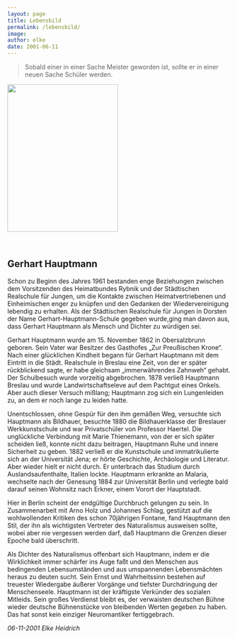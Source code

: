 ```yaml
---
layout: page
title: Lebensbild
permalink: /lebensbild/
image: 
author: elke
date: 2001-06-11
---
```


<blockquote>
Sobald einer in einer Sache Meister geworden ist,
sollte er in einer neuen Sache Schüler werden.
</blockquote>

<tbody>
		<tr>
			<td style="width: 250px"> <img src="{{site.baseurl}}/Wer war Gerhart Hauptmann__files/Gerhart_1.BMP" width="250" height="333"></td>
			<td style="width: 410px">
			<div align="center">
			</div>
			<p>
			&nbsp;
			</p>
			</td>
		</tr>
	</tbody>

## Gerhart Hauptmann

Schon zu Beginn des Jahres 1961 bestanden enge Beziehungen zwischen dem Vorsitzenden des Heimatbundes Rybnik und der Städtischen Realschule für Jungen, um die Kontakte zwischen Heimatvertriebenen und Einheimischen enger zu knüpfen und den Gedanken der Wiedervereinigung lebendig zu erhalten.
Als der Städtischen Realschule für Jungen in Dorsten der Name Gerhart-Hauptmann-Schule gegeben wurde,ging man davon aus, dass Gerhart Hauptmann als Mensch und Dichter zu würdigen sei.

Gerhart Hauptmann wurde am 15. November 1862 in Obersalzbrunn geboren.
Sein Vater war Besitzer des Gasthofes „Zur Preußischen Krone“. Nach einer glücklichen Kindheit begann für Gerhart Hauptmann mit dem Eintritt in die Städt. Realschule in Breslau eine Zeit, von der er später rückblickend sagte, er habe gleichsam „immerwährendes Zahnweh“ gehabt. Der Schulbesuch wurde vorzeitig abgebrochen. 1878 verließ Hauptmann Breslau und wurde Landwirtschaftseleve auf dem Pachtgut eines Onkels. Aber auch dieser Versuch mißlang; Hauptmann zog sich ein Lungenleiden zu, an dem er noch lange zu leiden hatte.

Unentschlossen, ohne Gespür für den ihm gemäßen Weg, versuchte sich Hauptmann als Bildhauer, besuchte 1880 die Bildhauerklasse der Breslauer Werkkunstschule und war Privatschüler von Professor Haertel. Die unglückliche Verbindung mit Marie Thienemann, von der er sich später scheiden ließ, konnte nicht dazu beitragen, Hauptmann Ruhe und innere Sicherheit zu geben. 1882 verließ er die Kunstschule und immatrikulierte sich an der Universität Jena; er hörte Geschichte, Archäologie und Literatur. Aber wieder hielt er nicht durch. Er unterbrach das Studium durch Auslandsaufenthalte, Italien lockte. Hauptmann erkrankte an Malaria, wechselte nach der Genesung 1884 zur Universität Berlin und verlegte bald darauf seinen Wohnsitz nach Erkner, einem Vorort der Hauptstadt.

Hier in Berlin scheint der endgültige Durchbruch gelungen zu sein. In Zusammenarbeit mit Arno Holz und Johannes  Schlag, gestützt auf die wohlwollenden Kritiken des schon 70jährigen Fontane, fand Hauptmann den Stil, der ihn als wichtigsten Vertreter des Naturalismus ausweisen sollte, wobei aber nie vergessen werden darf, daß Hauptmann die Grenzen dieser Epoche bald überschritt.

Als Dichter des Naturalismus offenbart sich Hauptmann, indem er die Wirklichkeit immer schärfer ins Auge faßt und den Menschen aus bedingenden Lebensumständen und aus umspannenden Lebensmächten heraus zu deuten sucht. Sein Ernst und Wahrheitssinn bestehen auf treuester Wiedergabe äußerer Vorgänge und tiefster Durchdringung der Menschenseele. Hauptmann ist der kräftigste Verkünder des sozialen Mitleids.
Sein großes Verdienst bleibt es, der verwaisten deutschen Bühne wieder deutsche Bühnenstücke von bleibenden Werten gegeben zu haben. Das hat sonst kein einziger Neuromantiker fertiggebrach.

*06-11-2001
Elke Heidrich*